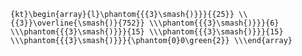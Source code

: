 `{kt}\begin{array}{l}\phantom{{{3}\smash{)}}}{{25}} \\{{3}}\overline{\smash{)}{752}} \\\phantom{{{3}\smash{)}}}{6} \\\phantom{{{3}\smash{)}}}{15} \\\phantom{{{3}\smash{)}}}{15} \\\phantom{{{3}\smash{)}}}{\phantom{0}0\green{2}} \\\end{array}`